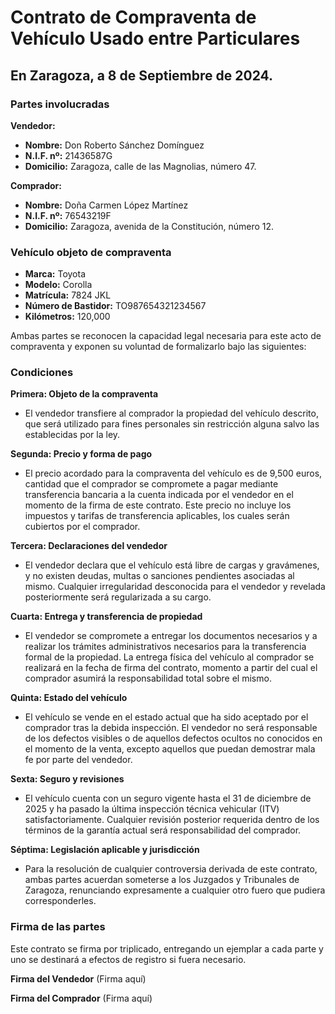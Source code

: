 ﻿# Contrato de Compraventa de Vehículo Usado entre Particulares

## En Zaragoza, a 8 de Septiembre de 2024.

### Partes involucradas

**Vendedor:**

- **Nombre:** Don Roberto Sánchez Domínguez
- **N.I.F. nº:** 21436587G
- **Domicilio:** Zaragoza, calle de las Magnolias, número 47.

**Comprador:**

- **Nombre:** Doña Carmen López Martínez
- **N.I.F. nº:** 76543219F
- **Domicilio:** Zaragoza, avenida de la Constitución, número 12.

### Vehículo objeto de compraventa

- **Marca:** Toyota
- **Modelo:** Corolla
- **Matrícula:** 7824 JKL
- **Número de Bastidor:** TO987654321234567
- **Kilómetros:** 120,000

Ambas partes se reconocen la capacidad legal necesaria para este acto de compraventa y exponen su voluntad de
formalizarlo bajo las siguientes:

### Condiciones

**Primera: Objeto de la compraventa**

- El vendedor transfiere al comprador la propiedad del vehículo descrito, que será utilizado para fines personales sin
  restricción alguna salvo las establecidas por la ley.

**Segunda: Precio y forma de pago**

- El precio acordado para la compraventa del vehículo es de 9,500 euros, cantidad que el comprador se compromete a pagar
  mediante transferencia bancaria a la cuenta indicada por el vendedor en el momento de la firma de este contrato. Este
  precio no incluye los impuestos y tarifas de transferencia aplicables, los cuales serán cubiertos por el comprador.

**Tercera: Declaraciones del vendedor**

- El vendedor declara que el vehículo está libre de cargas y gravámenes, y no existen deudas, multas o sanciones
  pendientes asociadas al mismo. Cualquier irregularidad desconocida para el vendedor y revelada posteriormente será
  regularizada a su cargo.

**Cuarta: Entrega y transferencia de propiedad**

- El vendedor se compromete a entregar los documentos necesarios y a realizar los trámites administrativos necesarios
  para la transferencia formal de la propiedad. La entrega física del vehículo al comprador se realizará en la fecha de
  firma del contrato, momento a partir del cual el comprador asumirá la responsabilidad total sobre el mismo.

**Quinta: Estado del vehículo**

- El vehículo se vende en el estado actual que ha sido aceptado por el comprador tras la debida inspección. El vendedor
  no será responsable de los defectos visibles o de aquellos defectos ocultos no conocidos en el momento de la venta,
  excepto aquellos que puedan demostrar mala fe por parte del vendedor.

**Sexta: Seguro y revisiones**

- El vehículo cuenta con un seguro vigente hasta el 31 de diciembre de 2025 y ha pasado la última inspección técnica
  vehicular (ITV) satisfactoriamente. Cualquier revisión posterior requerida dentro de los términos de la garantía
  actual será responsabilidad del comprador.

**Séptima: Legislación aplicable y jurisdicción**

- Para la resolución de cualquier controversia derivada de este contrato, ambas partes acuerdan someterse a los Juzgados
  y Tribunales de Zaragoza, renunciando expresamente a cualquier otro fuero que pudiera corresponderles.

### Firma de las partes

Este contrato se firma por triplicado, entregando un ejemplar a cada parte y uno se destinará a efectos de registro si
fuera necesario.

**Firma del Vendedor**
(Firma aquí)

**Firma del Comprador**
(Firma aquí)
